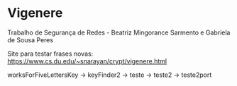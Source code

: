 # Vigenere
Trabalho de Segurança de Redes - Beatriz Mingorance Sarmento e Gabriela de Sousa Peres

Site para testar frases novas: https://www.cs.du.edu/~snarayan/crypt/vigenere.html


worksForFiveLettersKey -> keyFinder2 -> teste -> teste2 -> teste2port